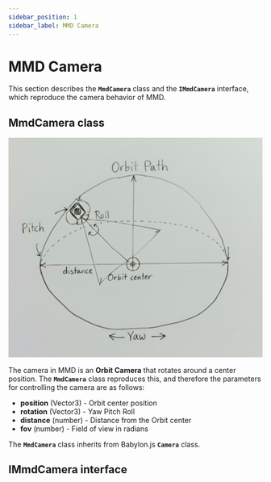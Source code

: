 ```yaml
---
sidebar_position: 1
sidebar_label: MMD Camera
---
```


# MMD Camera

This section describes the **`MmdCamera`** class and the **`IMmdCamera`** interface, which reproduce the camera behavior of MMD.

## MmdCamera class

![Orbit Camera](./orbit-camera.png)

The camera in MMD is an **Orbit Camera** that rotates around a center position.
The **`MmdCamera`** class reproduces this, and therefore the parameters for controlling the camera are as follows:

- **position** (Vector3) - Orbit center position
- **rotation** (Vector3) - Yaw Pitch Roll
- **distance** (number) - Distance from the Orbit center
- **fov** (number) - Field of view in radians

The **`MmdCamera`** class inherits from Babylon.js **`Camera`** class.

## IMmdCamera interface
